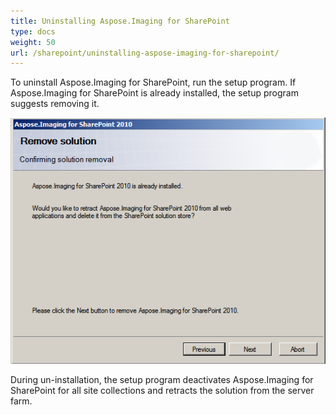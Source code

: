 ```yaml
---
title: Uninstalling Aspose.Imaging for SharePoint
type: docs
weight: 50
url: /sharepoint/uninstalling-aspose-imaging-for-sharepoint/
---
```


To uninstall Aspose.Imaging for SharePoint, run the setup program. If Aspose.Imaging for SharePoint is already installed, the setup program suggests removing it.

![todo:image_alt_text](uninstalling-aspose-imaging-for-sharepoint_1.png)

During un-installation, the setup program deactivates Aspose.Imaging for SharePoint for all site collections and retracts the solution from the server farm. 
